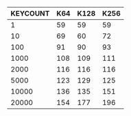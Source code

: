| KEYCOUNT | K64 | K128 | K256 |
|----------|-----|------|------|
|        1 |  59 |   59 |   59 |
|       10 |  69 |   60 |   72 |
|      100 |  91 |   90 |   93 |
|     1000 | 108 |  109 |  111 |
|     2000 | 116 |  116 |  116 |
|     5000 | 123 |  129 |  125 |
|    10000 | 136 |  135 |  151 |
|    20000 | 154 |  177 |  196 |
